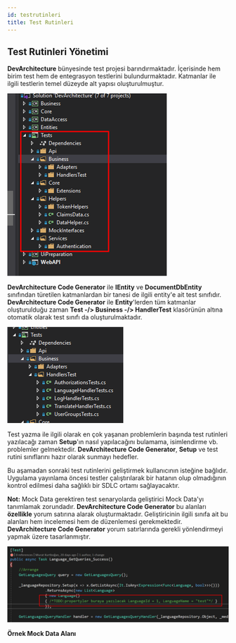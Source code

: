 ```yaml
---
id: testrutinleri
title: Test Rutinleri
---
```


## Test Rutinleri Yönetimi
**DevArchitecture** bünyesinde test projesi barındırmaktadır.
İçerisinde hem birim test hem de entegrasyon testlerini
bulundurmaktadır. Katmanlar ile ilgili testlerin temel düzeyde alt
yapısı oluşturulmuştur.

![](./media/image99.png)

**DevArchitecture Code Generator** ile **IEntity** ve
**DocumentDbEntity** sınıfından türetilen katmanlardan bir tanesi de
ilgili entity'e ait test sınıfıdır. **DevArchitecture Code
Generator** ile **Entity**'lerden tüm katmanlar oluşturulduğu zaman **Test
-/> Business -/> HandlerTest** klasörünün altına otomatik olarak test sınıfı da
oluşturulmaktadır.

![](./media/image100.png)

Test yazma ile ilgili olarak en çok yaşanan problemlerin başında test rutinleri yazılacağı zaman
**Setup**'ın nasıl yapılacağını bulamama, isimlendirme vb. problemler gelmektedir.
**DevArchitecture Code Generator**, **Setup** ve test rutini
sınıflarını hazır olarak sunmayı hedefler.

Bu aşamadan sonraki test rutinlerini geliştirmek kullanıcının isteğine
bağlıdır. Uygulama yayınlama öncesi testler çalıştırılarak bir hatanın
olup olmadığının kontrol edilmesi daha sağlıklı bir SDLC ortamı
sağlayacaktır.

**Not:** Mock Data gerektiren test senaryolarda geliştirici Mock
Data'yı tanımlamak zorundadır. **DevArchitecture Code Generator** bu
alanları **özellikle** yorum satırına alarak oluşturmaktadır.
Geliştiricinin ilgili sınıfa ait bu alanları hem incelemesi hem de
düzenlemesi gerekmektedir. **DevArchitecture Code Generator** yorum satırlarında gerekli yönlendirmeyi yapmak üzere tasarlanmıştır.

![](./media/image101.png)

**Örnek Mock Data Alanı**